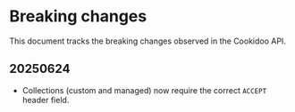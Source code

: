# Breaking changes

This document tracks the breaking changes observed in the Cookidoo API.

## 20250624

- Collections (custom and managed) now require the correct `ACCEPT` header field.
